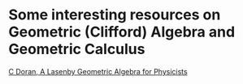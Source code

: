 # Some interesting resources on Geometric (Clifford) Algebra and Geometric Calculus

[C Doran, A Lasenby Geometric Algebra for Physicists](http://deferentialgeometry.org/papers/Doran,%20Lasenby%20-%20Geometric%20Algebra%20for%20Physicists%20(2003).pdf)
